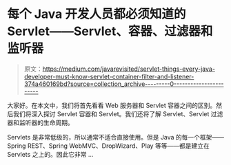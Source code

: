 # 每个 Java 开发人员都必须知道的 Servlet——Servlet、容器、过滤器和监听器

> 原文：<https://medium.com/javarevisited/servlet-things-every-java-developer-must-know-servlet-container-filter-and-listener-374a460169bd?source=collection_archive---------0----------------------->

大家好。在本文中，我们将首先看看 Web 服务器和 Servlet 容器之间的区别。然后我们将深入探讨 Servlet 容器和 Servlet。我们还将了解 Servlet、Servlet 过滤器和监听器的生命周期。

Servlets 是非常低级的，所以通常不适合直接使用。但是 Java 的每一个框架——Spring REST、Spring WebMVC、DropWizard、Play 等等——都是建立在 Servlets 之上的。因此它非常 …